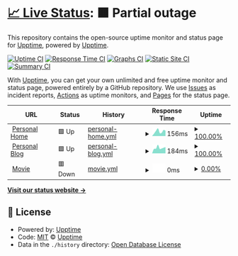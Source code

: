 # [📈 Live Status](https://uptime.liyaodong.com): <!--live status--> **🟧 Partial outage**

This repository contains the open-source uptime monitor and status page for [Upptime](https://upptime.js.org), powered by [Upptime](https://github.com/upptime/upptime).

[![Uptime CI](https://github.com/liyaodong/upptime/workflows/Uptime%20CI/badge.svg)](https://github.com/liyaodong/uptime/actions?query=workflow%3A%22Uptime+CI%22)
[![Response Time CI](https://github.com/liyaodong/upptime/workflows/Response%20Time%20CI/badge.svg)](https://github.com/liyaodong/uptime/actions?query=workflow%3A%22Response+Time+CI%22)
[![Graphs CI](https://github.com/liyaodong/upptime/workflows/Graphs%20CI/badge.svg)](https://github.com/liyaodong/uptime/actions?query=workflow%3A%22Graphs+CI%22)
[![Static Site CI](https://github.com/liyaodong/upptime/workflows/Static%20Site%20CI/badge.svg)](https://github.com/liyaodong/uptime/actions?query=workflow%3A%22Static+Site+CI%22)
[![Summary CI](https://github.com/liyaodong/upptime/workflows/Summary%20CI/badge.svg)](https://github.com/liyaodong/uptime/actions?query=workflow%3A%22Summary+CI%22)

With [Upptime](https://upptime.js.org), you can get your own unlimited and free uptime monitor and status page, powered entirely by a GitHub repository. We use [Issues](https://github.com/upptime/upptime/issues) as incident reports, [Actions](https://github.com/liyaodong/uptime/actions) as uptime monitors, and [Pages](https://uptime.liyaodong.com) for the status page.

<!--start: status pages-->
<!-- This summary is generated by Upptime (https://github.com/upptime/upptime) -->
<!-- Do not edit this manually, your changes will be overwritten -->
<!-- prettier-ignore -->
| URL | Status | History | Response Time | Uptime |
| --- | ------ | ------- | ------------- | ------ |
| <img alt="" src="https://icons.duckduckgo.com/ip3/liyaodong.com.ico" height="13"> [Personal Home](https://liyaodong.com) | 🟩 Up | [personal-home.yml](https://github.com/nothingrealhappen/uptime/commits/HEAD/history/personal-home.yml) | <details><summary><img alt="Response time graph" src="./graphs/personal-home/response-time-week.png" height="20"> 156ms</summary><br><a href="https://uptime.liyaodong.com/history/personal-home"><img alt="Response time 152" src="https://img.shields.io/endpoint?url=https%3A%2F%2Fraw.githubusercontent.com%2Fnothingrealhappen%2Fuptime%2FHEAD%2Fapi%2Fpersonal-home%2Fresponse-time.json"></a><br><a href="https://uptime.liyaodong.com/history/personal-home"><img alt="24-hour response time 178" src="https://img.shields.io/endpoint?url=https%3A%2F%2Fraw.githubusercontent.com%2Fnothingrealhappen%2Fuptime%2FHEAD%2Fapi%2Fpersonal-home%2Fresponse-time-day.json"></a><br><a href="https://uptime.liyaodong.com/history/personal-home"><img alt="7-day response time 156" src="https://img.shields.io/endpoint?url=https%3A%2F%2Fraw.githubusercontent.com%2Fnothingrealhappen%2Fuptime%2FHEAD%2Fapi%2Fpersonal-home%2Fresponse-time-week.json"></a><br><a href="https://uptime.liyaodong.com/history/personal-home"><img alt="30-day response time 173" src="https://img.shields.io/endpoint?url=https%3A%2F%2Fraw.githubusercontent.com%2Fnothingrealhappen%2Fuptime%2FHEAD%2Fapi%2Fpersonal-home%2Fresponse-time-month.json"></a><br><a href="https://uptime.liyaodong.com/history/personal-home"><img alt="1-year response time 153" src="https://img.shields.io/endpoint?url=https%3A%2F%2Fraw.githubusercontent.com%2Fnothingrealhappen%2Fuptime%2FHEAD%2Fapi%2Fpersonal-home%2Fresponse-time-year.json"></a></details> | <details><summary><a href="https://uptime.liyaodong.com/history/personal-home">100.00%</a></summary><a href="https://uptime.liyaodong.com/history/personal-home"><img alt="All-time uptime 99.93%" src="https://img.shields.io/endpoint?url=https%3A%2F%2Fraw.githubusercontent.com%2Fnothingrealhappen%2Fuptime%2FHEAD%2Fapi%2Fpersonal-home%2Fuptime.json"></a><br><a href="https://uptime.liyaodong.com/history/personal-home"><img alt="24-hour uptime 100.00%" src="https://img.shields.io/endpoint?url=https%3A%2F%2Fraw.githubusercontent.com%2Fnothingrealhappen%2Fuptime%2FHEAD%2Fapi%2Fpersonal-home%2Fuptime-day.json"></a><br><a href="https://uptime.liyaodong.com/history/personal-home"><img alt="7-day uptime 100.00%" src="https://img.shields.io/endpoint?url=https%3A%2F%2Fraw.githubusercontent.com%2Fnothingrealhappen%2Fuptime%2FHEAD%2Fapi%2Fpersonal-home%2Fuptime-week.json"></a><br><a href="https://uptime.liyaodong.com/history/personal-home"><img alt="30-day uptime 100.00%" src="https://img.shields.io/endpoint?url=https%3A%2F%2Fraw.githubusercontent.com%2Fnothingrealhappen%2Fuptime%2FHEAD%2Fapi%2Fpersonal-home%2Fuptime-month.json"></a><br><a href="https://uptime.liyaodong.com/history/personal-home"><img alt="1-year uptime 100.00%" src="https://img.shields.io/endpoint?url=https%3A%2F%2Fraw.githubusercontent.com%2Fnothingrealhappen%2Fuptime%2FHEAD%2Fapi%2Fpersonal-home%2Fuptime-year.json"></a></details>
| <img alt="" src="https://icons.duckduckgo.com/ip3/blog.liyaodong.com.ico" height="13"> [Personal Blog](https://blog.liyaodong.com) | 🟩 Up | [personal-blog.yml](https://github.com/nothingrealhappen/uptime/commits/HEAD/history/personal-blog.yml) | <details><summary><img alt="Response time graph" src="./graphs/personal-blog/response-time-week.png" height="20"> 184ms</summary><br><a href="https://uptime.liyaodong.com/history/personal-blog"><img alt="Response time 145" src="https://img.shields.io/endpoint?url=https%3A%2F%2Fraw.githubusercontent.com%2Fnothingrealhappen%2Fuptime%2FHEAD%2Fapi%2Fpersonal-blog%2Fresponse-time.json"></a><br><a href="https://uptime.liyaodong.com/history/personal-blog"><img alt="24-hour response time 208" src="https://img.shields.io/endpoint?url=https%3A%2F%2Fraw.githubusercontent.com%2Fnothingrealhappen%2Fuptime%2FHEAD%2Fapi%2Fpersonal-blog%2Fresponse-time-day.json"></a><br><a href="https://uptime.liyaodong.com/history/personal-blog"><img alt="7-day response time 184" src="https://img.shields.io/endpoint?url=https%3A%2F%2Fraw.githubusercontent.com%2Fnothingrealhappen%2Fuptime%2FHEAD%2Fapi%2Fpersonal-blog%2Fresponse-time-week.json"></a><br><a href="https://uptime.liyaodong.com/history/personal-blog"><img alt="30-day response time 174" src="https://img.shields.io/endpoint?url=https%3A%2F%2Fraw.githubusercontent.com%2Fnothingrealhappen%2Fuptime%2FHEAD%2Fapi%2Fpersonal-blog%2Fresponse-time-month.json"></a><br><a href="https://uptime.liyaodong.com/history/personal-blog"><img alt="1-year response time 145" src="https://img.shields.io/endpoint?url=https%3A%2F%2Fraw.githubusercontent.com%2Fnothingrealhappen%2Fuptime%2FHEAD%2Fapi%2Fpersonal-blog%2Fresponse-time-year.json"></a></details> | <details><summary><a href="https://uptime.liyaodong.com/history/personal-blog">100.00%</a></summary><a href="https://uptime.liyaodong.com/history/personal-blog"><img alt="All-time uptime 99.93%" src="https://img.shields.io/endpoint?url=https%3A%2F%2Fraw.githubusercontent.com%2Fnothingrealhappen%2Fuptime%2FHEAD%2Fapi%2Fpersonal-blog%2Fuptime.json"></a><br><a href="https://uptime.liyaodong.com/history/personal-blog"><img alt="24-hour uptime 100.00%" src="https://img.shields.io/endpoint?url=https%3A%2F%2Fraw.githubusercontent.com%2Fnothingrealhappen%2Fuptime%2FHEAD%2Fapi%2Fpersonal-blog%2Fuptime-day.json"></a><br><a href="https://uptime.liyaodong.com/history/personal-blog"><img alt="7-day uptime 100.00%" src="https://img.shields.io/endpoint?url=https%3A%2F%2Fraw.githubusercontent.com%2Fnothingrealhappen%2Fuptime%2FHEAD%2Fapi%2Fpersonal-blog%2Fuptime-week.json"></a><br><a href="https://uptime.liyaodong.com/history/personal-blog"><img alt="30-day uptime 100.00%" src="https://img.shields.io/endpoint?url=https%3A%2F%2Fraw.githubusercontent.com%2Fnothingrealhappen%2Fuptime%2FHEAD%2Fapi%2Fpersonal-blog%2Fuptime-month.json"></a><br><a href="https://uptime.liyaodong.com/history/personal-blog"><img alt="1-year uptime 100.00%" src="https://img.shields.io/endpoint?url=https%3A%2F%2Fraw.githubusercontent.com%2Fnothingrealhappen%2Fuptime%2FHEAD%2Fapi%2Fpersonal-blog%2Fuptime-year.json"></a></details>
| <img alt="" src="https://icons.duckduckgo.com/ip3/h.liyaodong.com.ico" height="13"> [Movie](http://h.liyaodong.com:8096) | 🟥 Down | [movie.yml](https://github.com/nothingrealhappen/uptime/commits/HEAD/history/movie.yml) | <details><summary><img alt="Response time graph" src="./graphs/movie/response-time-week.png" height="20"> 0ms</summary><br><a href="https://uptime.liyaodong.com/history/movie"><img alt="Response time 754" src="https://img.shields.io/endpoint?url=https%3A%2F%2Fraw.githubusercontent.com%2Fnothingrealhappen%2Fuptime%2FHEAD%2Fapi%2Fmovie%2Fresponse-time.json"></a><br><a href="https://uptime.liyaodong.com/history/movie"><img alt="24-hour response time 0" src="https://img.shields.io/endpoint?url=https%3A%2F%2Fraw.githubusercontent.com%2Fnothingrealhappen%2Fuptime%2FHEAD%2Fapi%2Fmovie%2Fresponse-time-day.json"></a><br><a href="https://uptime.liyaodong.com/history/movie"><img alt="7-day response time 0" src="https://img.shields.io/endpoint?url=https%3A%2F%2Fraw.githubusercontent.com%2Fnothingrealhappen%2Fuptime%2FHEAD%2Fapi%2Fmovie%2Fresponse-time-week.json"></a><br><a href="https://uptime.liyaodong.com/history/movie"><img alt="30-day response time 0" src="https://img.shields.io/endpoint?url=https%3A%2F%2Fraw.githubusercontent.com%2Fnothingrealhappen%2Fuptime%2FHEAD%2Fapi%2Fmovie%2Fresponse-time-month.json"></a><br><a href="https://uptime.liyaodong.com/history/movie"><img alt="1-year response time 0" src="https://img.shields.io/endpoint?url=https%3A%2F%2Fraw.githubusercontent.com%2Fnothingrealhappen%2Fuptime%2FHEAD%2Fapi%2Fmovie%2Fresponse-time-year.json"></a></details> | <details><summary><a href="https://uptime.liyaodong.com/history/movie">0.00%</a></summary><a href="https://uptime.liyaodong.com/history/movie"><img alt="All-time uptime 67.06%" src="https://img.shields.io/endpoint?url=https%3A%2F%2Fraw.githubusercontent.com%2Fnothingrealhappen%2Fuptime%2FHEAD%2Fapi%2Fmovie%2Fuptime.json"></a><br><a href="https://uptime.liyaodong.com/history/movie"><img alt="24-hour uptime 0.00%" src="https://img.shields.io/endpoint?url=https%3A%2F%2Fraw.githubusercontent.com%2Fnothingrealhappen%2Fuptime%2FHEAD%2Fapi%2Fmovie%2Fuptime-day.json"></a><br><a href="https://uptime.liyaodong.com/history/movie"><img alt="7-day uptime 0.00%" src="https://img.shields.io/endpoint?url=https%3A%2F%2Fraw.githubusercontent.com%2Fnothingrealhappen%2Fuptime%2FHEAD%2Fapi%2Fmovie%2Fuptime-week.json"></a><br><a href="https://uptime.liyaodong.com/history/movie"><img alt="30-day uptime 0.00%" src="https://img.shields.io/endpoint?url=https%3A%2F%2Fraw.githubusercontent.com%2Fnothingrealhappen%2Fuptime%2FHEAD%2Fapi%2Fmovie%2Fuptime-month.json"></a><br><a href="https://uptime.liyaodong.com/history/movie"><img alt="1-year uptime 0.00%" src="https://img.shields.io/endpoint?url=https%3A%2F%2Fraw.githubusercontent.com%2Fnothingrealhappen%2Fuptime%2FHEAD%2Fapi%2Fmovie%2Fuptime-year.json"></a></details>

<!--end: status pages-->

[**Visit our status website →**](https://uptime.liyaodong.com)

## 📄 License

- Powered by: [Upptime](https://github.com/upptime/upptime)
- Code: [MIT](./LICENSE) © [Upptime](https://upptime.js.org)
- Data in the `./history` directory: [Open Database License](https://opendatacommons.org/licenses/odbl/1-0/)
